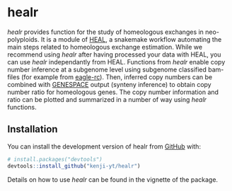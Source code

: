 
<!-- README.md is generated from README.Rmd. Please edit that file -->

# healr

<!-- badges: start -->
<!-- badges: end -->

*healr* provides function for the study of homeologous exchanges in
neo-polyploids. It is a module of
[HEAL](https://github.com/kenji-yt/HEAL), a snakemake workflow
automating the main steps related to homeologous exchange estimation.
While we recommend using *healr* after having processed your data with
HEAL, you can use *healr* independantly from HEAL. Functions from
*healr* enable copy number inference at a subgenome level using
subgenome classified bam-files (for example from
[eagle-rc](https://github.com/tony-kuo/eagle?tab=readme-ov-file#eagle-rc)).
Then, inferred copy numbers can be combined with
[GENESPACE](https://github.com/jtlovell/GENESPACE) output (synteny
inference) to obtain copy number ratio for homeologous genes. The copy
number information and ratio can be plotted and summarized in a number
of way using *healr* functions.

## Installation

You can install the development version of healr from
[GitHub](https://github.com/) with:

``` r
# install.packages("devtools")
devtools::install_github("kenji-yt/healr")
```

Details on how to use *healr* can be found in the vignette of the
package.
